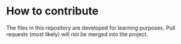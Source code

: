 # How to contribute

The files in this repository are developed for learning purposes.  Pull requests (most likely) will _not_ be merged into the project.
